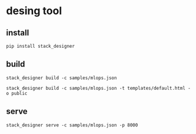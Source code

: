 # desing tool

## install

```
pip install stack_designer
```

## build

```
stack_designer build -c samples/mlops.json
```


```
stack_designer build -c samples/mlops.json -t templates/default.html -o public
```


## serve

```
stack_designer serve -c samples/mlops.json -p 8000
```
